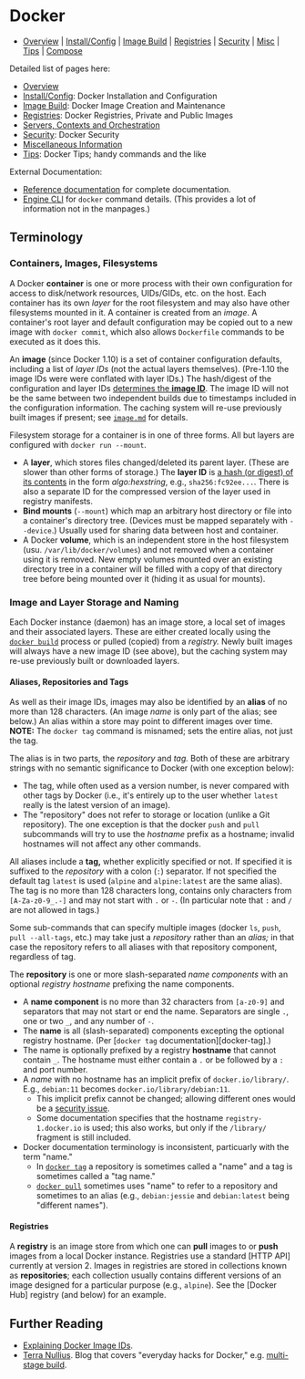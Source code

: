Docker
======

* [Overview](README.md) | [Install/Config](config.md) | [Image Build](image.md)
  | [Registries](registries.md) | [Security](security.md) | [Misc](misc.md)
  | [Tips](tips.md) | [Compose](compose.md)

Detailed list of pages here:
* [Overview](README.md)
* [Install/Config](config.md): Docker Installation and Configuration
* [Image Build](image.md): Docker Image Creation and Maintenance
* [Registries](registries.md): Docker Registries, Private and Public Images
* [Servers, Contexts and Orchestration](server.md)
* [Security](security.md): Docker Security
* [Miscellaneous Information](misc.md)
* [Tips](tips.md): Docker Tips; handy commands and the like

External Documentation:
* [Reference documentation] for complete documentation.
* [Engine CLI] for `docker` command details.
  (This provides a lot of information not in the manpages.)


Terminology
-----------

### Containers, Images, Filesystems

A Docker __container__ is one or more process with their own
configuration for access to disk/network resources, UIDs/GIDs, etc. on
the host. Each container has its own _layer_ for the root filesystem
and may also have other filesystems mounted in it. A container is
created from an _image_. A container's root layer and default
configuration may be copied out to a new image with `docker commit`,
which also allows `Dockerfile` commands to be executed as it does
this.

An __image__ (since Docker 1.10) is a set of container configuration
defaults, including a list of _layer IDs_ (not the actual layers
themselves). (Pre-1.10 the image IDs were were conflated with layer
IDs.) The hash/digest of the configuration and layer IDs [determines
the __image ID__][image-ids]. The image ID will not be the same
between two independent builds due to timestamps included in the
configuration information. The caching system will re-use previously built
images if present; see [`image.md`](image.md) for details.

Filesystem storage for a container is in one of three forms. All but
layers are configured with `docker run --mount`.
- A __layer__, which stores files changed/deleted its parent layer.
  (These are slower than other forms of storage.) The __layer ID__ is
  [a hash (or digest) of its contents][image-ids] in the form
  _algo:hexstring_, e.g., `sha256:fc92ee...`. There is also a separate
  ID for the compressed version of the layer used in registry manifests.
- __Bind mounts__ (`--mount`) which map an arbitrary host directory or
  file into a container's directory tree. (Devices must be mapped
  separately with `--device`.) Usually used for sharing data between
  host and container.
- A Docker __volume__, which is an independent store in the host
  filesystem (usu. `/var/lib/docker/volumes`) and not removed when a
  container using it is removed. New empty volumes mounted over an
  existing directory tree in a container will be filled with a copy of
  that directory tree before being mounted over it (hiding it as usual
  for mounts).

### Image and Layer Storage and Naming

Each Docker instance (daemon) has an image store, a local set of images and
their associated layers. These are either created locally using the
[`docker build`] process or pulled (copied) from a _registry._ Newly built
images will always have a new image ID (see above), but the caching system
may re-use previously built or downloaded layers.

#### Aliases, Repositories and Tags

As well as their image IDs, images may also be identified by an __alias__
of no more than 128 characters. (An image _name_ is only part of the alias;
see below.) An alias within a store may point to different images over
time. __NOTE:__ The `docker tag` command is misnamed; sets the entire
alias, not just the tag.

The alias is in two parts, the _repository_ and _tag._ Both of these are
arbitrary strings with no semantic significance to Docker (with one
exception below):
* The tag, while often used as a version number, is never compared with
  other tags by Docker (i.e., it's entirely up to the user whether `latest`
  really is the latest version of an image).
* The "repository" does not refer to storage or location (unlike a Git
  repository). The one exception is that the docker `push` and `pull`
  subcommands will try to use the _hostname_ prefix as a hostname; invalid
  hostnames will not affect any other commands.

All aliases include a __tag,__ whether explicitly specified or not. If
specified it is suffixed to the _repository_ with a colon (`:`) separator.
If not specified the default tag `latest` is used (`alpine` and
`alpine:latest` are the same alias). The tag is no more than 128 characters
long, contains only characters from `[A-Za-z0-9_.-]` and may not start with
`.` or `-`. (In particular note that `:` and `/` are not allowed in tags.)

Some sub-commands that can specify multiple images (docker `ls`, `push`,
`pull --all-tags`, etc.) may take just a _repository_ rather than an
_alias;_ in that case the repository refers to all aliases with that
repository component, regardless of tag.

The __repository__ is one or more slash-separated _name components_ with an
optional _registry hostname_ prefixing the name components.
* A __name component__ is no more than 32 characters from `[a-z0-9]` and
  separators that may not start or end the name. Separators are single `.`,
  one or two `_`, and any number of `-`.
* The __name__ is all (slash-separated) components excepting the optional
  registry hostname. (Per [`docker tag` documentation][docker-tag].)
* The name is optionally prefixed by a registry __hostname__ that cannot
  contain `_`. The hostname must either contain a `.` or be followed by a
  `:` and port number.
* A _name_ with no hostname has an implicit prefix of `docker.io/library/`.
  E.g., `debian:11` becomes `docker.io/library/debian:11`.
  - This implicit prefix cannot be changed; allowing different ones would
    be a [security issue][so 67351972].
  - Some documentation specifies that the hostname `registry-1.docker.io`
    is used; this also works, but only if the `/library/` fragment is still
    included.
* Docker documentation terminology is inconsistent, particuarly with the
  term "name."
  - In [`docker tag`] a repository is sometimes called a "name" and a tag
    is sometimes called a "tag name."
  - [`docker pull`] sometimes uses "name" to refer to a repository and
    sometimes to an alias (e.g., `debian:jessie` and `debian:latest` being
    "different names").

#### Registries

A __registry__ is an image store from which one can __pull__ images to
or __push__ images from a local Docker instance. Registries use a
standard [HTTP API] currently at version 2. Images in registries are
stored in collections known as __repositories__; each collection
usually contains different versions of an image designed for a
particular purpose (e.g., `alpine`). See the [Docker Hub] registry
(and below) for an example.


Further Reading
-------------

* [Explaining Docker Image IDs][image-ids].
* [Terra Nullius]. Blog that covers "everyday hacks for Docker," e.g.
  [multi-stage build][multistage].



<!-------------------------------------------------------------------->
[`docker build`]: https://docs.docker.com/engine/reference/commandline/build/
[engine CLI]: https://docs.docker.com/engine/reference/commandline/cli/
[reference documentation]: https://docs.docker.com/reference/

[`docker pull`]: https://docs.docker.com/engine/reference/commandline/pull/
[`docker tag`]: https://docs.docker.com/engine/reference/commandline/tag/
[so 67351972]: https://stackoverflow.com/a/67351972/107294

[Terra Nullius]: https://alexei-led.github.io/
[image-ids]: https://windsock.io/explaining-docker-image-ids/
[multistage]: https://alexei-led.github.io/post/node_docker_multistage/
